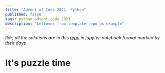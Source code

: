 ```yaml
---
title: "Advent of Code 2021: Python"
published: false
tags: python advent-code 2021
description: "Leftover from template repo as example"
---
```


_tldr; all the solutions are in this [repo](https://github.com/chuanfuyap/adventcode/tree/main/2021) in jupyter-notebook format marked by their days_

# It's puzzle time
